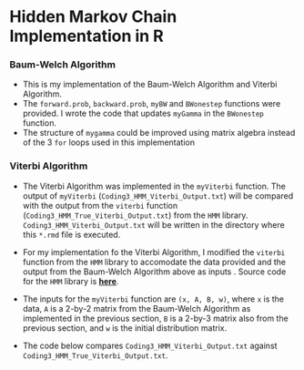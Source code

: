 # Hidden Markov Chain Implementation in R

### Baum-Welch Algorithm

+ This is my implementation of the Baum-Welch Algorithm and Viterbi Algorithm.
+ The `forward.prob`, `backward.prob`, `myBW` and `BWonestep` functions were provided. I wrote the code that updates `myGamma` in the `BWonestep` function.
+ The structure of `mygamma` could be improved using matrix algebra instead of the 3 `for` loops used in this implementation

### Viterbi Algorithm

+ The Viterbi Algorithm was implemented in the `myViterbi` function. The output of `myViterbi` (`Coding3_HMM_Viterbi_Output.txt`) will be compared with the output from the `viterbi` function (`Coding3_HMM_True_Viterbi_Output.txt`) from the `HMM` library. `Coding3_HMM_Viterbi_Output.txt` will be written in the directory where this `*.rmd` file is executed.

+ For my implementation fo the Viterbi Algorithm, I modified the `viterbi` function from the `HMM` library to accomodate the data provided and the output from the Baum-Welch Algorithm above as inputs . Source code for the `HMM` library is **[here](https://github.com/cran/HMM/blob/bfbe14735b48325b1636a36081f798fdf00199e2/R/HMM.r#L39)**.

+ The inputs for the `myViterbi` function are `(x, A, B, w)`, where `x` is the data, `A` is a 2-by-2 matrix from the Baum-Welch Algorithm as implemented in the previous section, `B` is a 2-by-3 matrix also from the previous section, and `w` is the initial distribution matrix.

+ The code below compares `Coding3_HMM_Viterbi_Output.txt` against `Coding3_HMM_True_Viterbi_Output.txt`.
